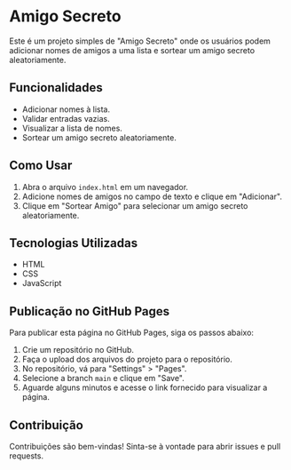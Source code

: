 # Amigo Secreto

Este é um projeto simples de "Amigo Secreto" onde os usuários podem adicionar nomes de amigos a uma lista e sortear um amigo secreto aleatoriamente.

## Funcionalidades

- Adicionar nomes à lista.
- Validar entradas vazias.
- Visualizar a lista de nomes.
- Sortear um amigo secreto aleatoriamente.

## Como Usar

1. Abra o arquivo `index.html` em um navegador.
2. Adicione nomes de amigos no campo de texto e clique em "Adicionar".
3. Clique em "Sortear Amigo" para selecionar um amigo secreto aleatoriamente.

## Tecnologias Utilizadas

- HTML
- CSS
- JavaScript

## Publicação no GitHub Pages

Para publicar esta página no GitHub Pages, siga os passos abaixo:

1. Crie um repositório no GitHub.
2. Faça o upload dos arquivos do projeto para o repositório.
3. No repositório, vá para "Settings" > "Pages".
4. Selecione a branch `main` e clique em "Save".
5. Aguarde alguns minutos e acesse o link fornecido para visualizar a página.

## Contribuição

Contribuições são bem-vindas! Sinta-se à vontade para abrir issues e pull requests.
